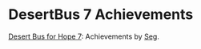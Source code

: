 DesertBus 7 Achievements
==========================

[Desert Bus for Hope 7](http://www.desertbus.org/): Achievements by [Seg](http://theseg.github.io/).
